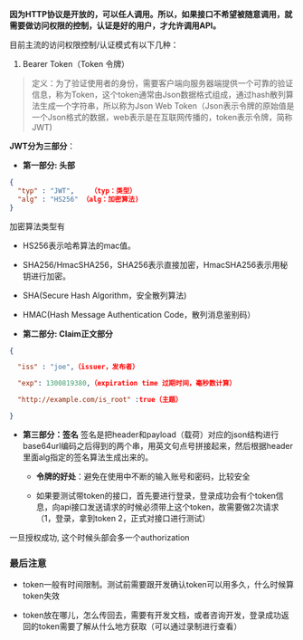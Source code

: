 **因为HTTP协议是开放的，可以任人调用。所以，如果接口不希望被随意调用，就需要做访问权限的控制，认证是好的用户，才允许调用API。**

目前主流的访问权限控制/认证模式有以下几种：

1. Bearer Token（Token 令牌）
> 定义：为了验证使用者的身份，需要客户端向服务器端提供一个可靠的验证信息，称为Token，这个token通常由Json数据格式组成，通过hash散列算法生成一个字符串，所以称为Json Web Token（Json表示令牌的原始值是一个Json格式的数据，web表示是在互联网传播的，token表示令牌，简称JWT)

**JWT分为三部分**：
* **第一部分: 头部**
```json
{
  "typ" : "JWT",    （typ：类型）
  "alg" : "HS256" （alg：加密算法)
}
```
加密算法类型有
* HS256表示哈希算法的mac值。
* SHA256/HmacSHA256，SHA256表示直接加密，HmacSHA256表示用秘钥进行加密。
* SHA(Secure Hash Algorithm，安全散列算法)
* HMAC(Hash Message Authentication Code，散列消息鉴别码）

* **第二部分: Claim正文部分**
```json
{

  "iss" : "joe",（issuer，发布者）

  "exp": 1300819380,（expiration time 过期时间，毫秒数计算）

  "http://example.com/is_root" :true（主题）

}
```

* **第三部分：签名**
签名是把header和payload（载荷）对应的json结构进行base64url编码之后得到的两个串，用英文句点号拼接起来，然后根据header里面alg指定的签名算法生成出来的。

	* **令牌的好处**：避免在使用中不断的输入账号和密码，比较安全

	* 如果要测试带token的接口，首先要进行登录，登录成功会有个token信息，向api接口发送请求的时候必须带上这个token，故需要做2次请求（1，登录，拿到token 2，正式对接口进行测试）

一旦授权成功, 这个时候头部会多一个authorization

### 最后注意
* token一般有时间限制。测试前需要跟开发确认token可以用多久，什么时候算token失效

* token放在哪儿，怎么传回去，需要有开发文档，或者咨询开发，登录成功返回的token需要了解从什么地方获取（可以通过录制进行查看）